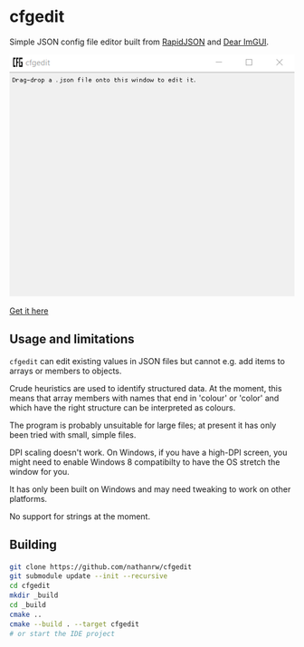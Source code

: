 # cfgedit

Simple JSON config file editor built from [RapidJSON][rapidjson] and [Dear ImGUI][imgui].

![gif of cfgedit editing a file](./docs/cfgedit.gif)

[Get it here](https://github.com/nathanrw/cfgedit/releases/download/v0.0.1/cfgedit.exe)

## Usage and limitations

`cfgedit` can edit existing values in JSON files but cannot e.g. add items to
arrays or members to objects.

Crude heuristics are used to identify structured data. At the moment, this means
that array members with names that end in 'colour' or 'color' and which have the
right structure can be interpreted as colours.

The program is probably unsuitable for large files; at present it has only been
tried with small, simple files.

DPI scaling doesn't work. On Windows, if you have a high-DPI screen, you might
need to enable Windows 8 compatibilty to have the OS stretch the window for you.

It has only been built on Windows and may need tweaking to work on other
platforms.

No support for strings at the moment.

## Building

```Bash
git clone https://github.com/nathanrw/cfgedit
git submodule update --init --recursive
cd cfgedit
mkdir _build
cd _build
cmake ..
cmake --build . --target cfgedit
# or start the IDE project
```

[rapidjson]: https://github.com/Tencent/rapidjson
[imgui]: https://github.com/ocornut/imgui